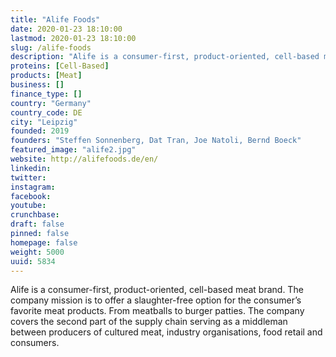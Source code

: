 ```yaml
---
title: "Alife Foods"
date: 2020-01-23 18:10:00
lastmod: 2020-01-23 18:10:00
slug: /alife-foods
description: "Alife is a consumer-first, product-oriented, cell-based meat brand. The company mission is to offer a slaughter-free option for the consumer’s favorite meat products. From meatballs to burger patties. The company covers the second part of the supply chain serving as a middleman between producers of cultured meat, industry organisations, food retail and consumers."
proteins: [Cell-Based]
products: [Meat]
business: []
finance_type: []
country: "Germany"
country_code: DE
city: "Leipzig"
founded: 2019
founders: "Steffen Sonnenberg, Dat Tran, Joe Natoli, Bernd Boeck"
featured_image: "alife2.jpg"
website: http://alifefoods.de/en/
linkedin: 
twitter: 
instagram: 
facebook: 
youtube: 
crunchbase: 
draft: false
pinned: false
homepage: false
weight: 5000
uuid: 5834
---
```

Alife is a consumer-first, product-oriented, cell-based meat brand. The company mission is to offer a slaughter-free option for the consumer’s favorite meat products. From meatballs to burger patties. The company covers the second part of the supply chain serving as a middleman between producers of cultured meat, industry organisations, food retail and consumers.
